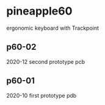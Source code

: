 # pineapple60
ergonomic keyboard with Trackpoint

## p60-02
2020-12 second prototype pcb

## p60-01

2020-10 first prototype pdb

